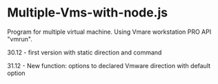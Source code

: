 ﻿# Multiple-Vms-with-node.js

Program for multiple virtual machine. Using Vmare workstation PRO API "vmrun".

30.12 - first version with static direction and command

31.12 - New function: options to declared Vmware direction with default option
